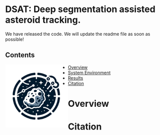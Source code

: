 # DSAT: **D**eep **s**egmentation assisted **a**steroid **t**racking.

We have released  the code. We will update the readme file as soon as possible!

## Contents

<img src="images/Logo.png" width="200" align="Left">

- [Overview](#overview)
- [System Environment](#system-environment)
- [Results](#results)
- [Citation](#citation)

# Overview



# Citation

